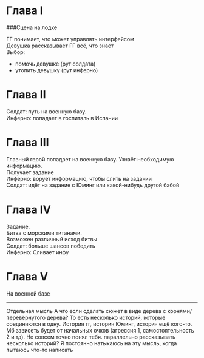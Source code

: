 # Глава I

###Сцена на лодке

ГГ понимает, что может управлять интерфейсом   
Девушка рассказывает ГГ всё, что знает  
Выбор:   
* помочь девушке (рут солдата)  
* утопить девушку (рут инферно)  

# Глава II
Солдат: путь на военную базу.  
Инферно: попадает в госпиталь в Испании

# Глава III
Главный герой попадает на военную базу. Узнаёт необходимую информацию.  
Получает задание  
Инферно: ворует информацию, чтобы слить на задании  
Солдат: идёт на задание с Юминг или какой-нибудь другой бабой  

# Глава IV
Задание.  
Битва с морскими титанами.   
Возможен различный исход битвы  
Солдат: больше шансов победить  
Инферно: Сливает инфу  

# Глава V
На военной базе  


***
Отдельная мысль
А что если сделать сюжет в виде дерева с корнями/перевёрнутого дерева? То есть несколько историй, которые соединяются в одну. История гг, история Юминг, история ещё кого-то. Мб зависеть будет от начальных очков (агрессия 1, самостоятельность 2 и тд).
Не совсем точно понял тебя. параллельно рассказывать несколько историй? Я постоянно натыкаюсь на эту мысль, когда пытаюсь что-то написать

